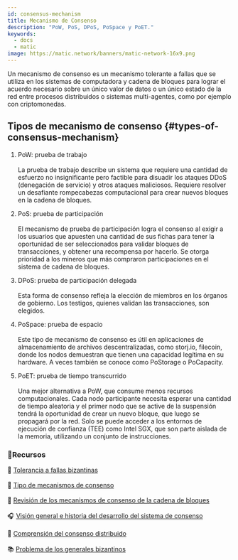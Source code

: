 ```yaml
---
id: consensus-mechanism
title: Mecanismo de Consenso
description: "PoW, PoS, DPoS, PoSpace y PoET."
keywords:
  - docs
  - matic
image: https://matic.network/banners/matic-network-16x9.png
---
```


Un mecanismo de consenso es un mecanismo tolerante a fallas que se utiliza en los sistemas de computadora y cadena de bloques para lograr el acuerdo necesario sobre un único valor de datos o un único estado de la red entre procesos distribuidos o sistemas multi-agentes, como por ejemplo con criptomonedas.

## Tipos de mecanismo de consenso {#types-of-consensus-mechanism}

1. PoW: prueba de trabajo <br></br>
 La prueba de trabajo describe un sistema que requiere una cantidad de esfuerzo no insignificante pero factible para disuadir los ataques DDoS (denegación de servicio) y otros ataques maliciosos. Requiere resolver un desafiante rompecabezas computacional para crear nuevos bloques en la cadena de bloques.

2. PoS: prueba de participación <br></br>
 El mecanismo de prueba de participación logra el consenso al exigir a los usuarios que apuesten una cantidad de sus fichas para tener la oportunidad de ser seleccionados para validar bloques de transacciones, y obtener una recompensa por hacerlo. Se otorga prioridad a los mineros que más compraron participaciones en el sistema de cadena de bloques.


3. DPoS: prueba de participación delegada <br></br>
 Esta forma de consenso refleja la elección de miembros en los órganos de gobierno. Los testigos, quienes validan las transacciones, son elegidos.

4. PoSpace: prueba de espacio <br></br>
 Este tipo de mecanismo de consenso es útil en aplicaciones de almacenamiento de archivos descentralizadas, como storj.io, filecoin, donde los nodos demuestran que tienen una capacidad legítima en su hardware. A veces también se conoce como PoStorage o PoCapacity.

5. PoET: prueba de tiempo transcurrido <br></br>
 Una mejor alternativa a PoW, que consume menos recursos computacionales. Cada nodo participante necesita esperar una cantidad de tiempo aleatoria y el primer nodo que se active de la suspensión tendrá la oportunidad de crear un nuevo bloque, que luego se propagará por la red. Solo se puede acceder a los entornos de ejecución de confianza (TEE) como Intel SGX, que son parte aislada de la memoria, utilizando un conjunto de instrucciones.

### **:scroll:Recursos**

:page_facing_up: [Tolerancia a fallas bizantinas](https://medium.com/loom-network/understanding-blockchain-fundamentals-part-1-byzantine-fault-tolerance-245f46fe8419) <br></br>
 :page_facing_up: [Tipo de mecanismos de consenso](https://www.codementor.io/blog/consensus-algorithms-5lr8exfi0s#types-of-consensus-algorithms) <br></br>
 :page_facing_up: [Revisión de los mecanismos de consenso de la cadena de bloques](https://blog.wavesplatform.com/review-of-blockchain-consensus-mechanisms-f575afae38f2) <br></br>
 :headphones: [Visión general e historia del desarrollo del sistema de consenso](https://softwareengineeringdaily.com/2018/03/26/consensus-systems-with-ethan-buchman/) <br></br>
 :green_book: [Comprensión del consenso distribuido](https://medium.com/s/story/lets-take-a-crack-at-understanding-distributed-consensus-dad23d0dc95) <br></br>
 :books: [Problema de los generales bizantinos](https://en.wikipedia.org/wiki/Byzantine_fault#Byzantine_Generals'_Problem)